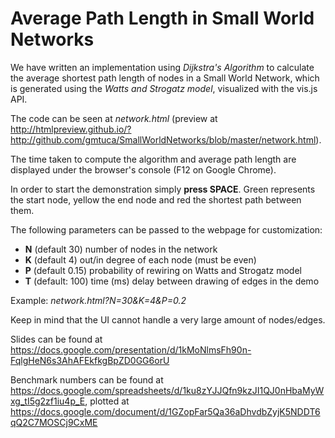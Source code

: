 # Average Path Length in Small World Networks

We have written an implementation using *Dijkstra's Algorithm* to calculate the average shortest path length of nodes in a Small World Network, which is generated using the *Watts and Strogatz model*, visualized with the vis.js API.

The code can be seen at *network.html* (preview at http://htmlpreview.github.io/?http://github.com/gmtuca/SmallWorldNetworks/blob/master/network.html).

The time taken to compute the algorithm and average path length are displayed under the browser's console (F12 on Google Chrome).

In order to start the demonstration simply **press SPACE**. Green represents the start node, yellow the end node and red the shortest path between them.

The following parameters can be passed to the webpage for customization:
- **N** (default 30) number of nodes in the network
- **K** (default 4) out/in degree of each node (must be even)
- **P** (default 0.15) probability of rewiring on Watts and Strogatz model
- **T** (default: 100) time (ms) delay between drawing of edges in the demo

Example: *network.html?N=30&K=4&P=0.2*

Keep in mind that the UI cannot handle a very large amount of nodes/edges.

Slides can be found at https://docs.google.com/presentation/d/1kMoNlmsFh90n-FqlgHeN6s3AhAFEkfkgBpZD0GG6orU

Benchmark numbers can be found at https://docs.google.com/spreadsheets/d/1ku8zYJJQfn9kzJI1QJ0nHbaMyWxg_tI5g2zf1iu4p_E,
plotted at https://docs.google.com/document/d/1GZopFar5Qa36aDhvdbZyjK5NDDT6qQ2C7MOSCj9CxME
